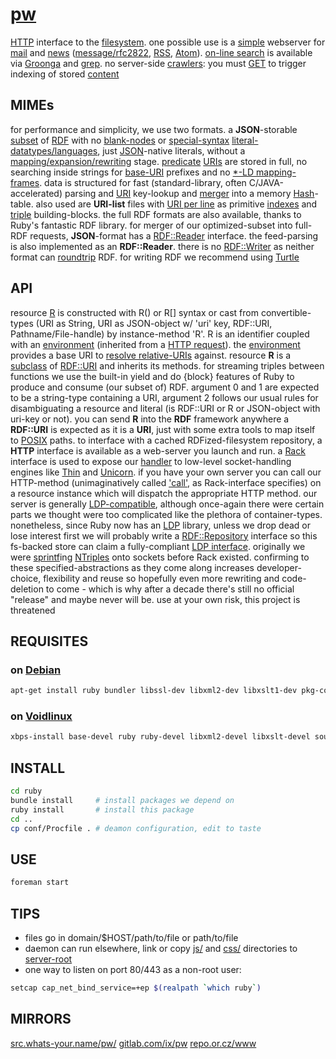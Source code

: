 # [pw](http://src.whats-your.name/pw/)

[HTTP](https://www.mnot.net/blog/2014/06/07/rfc2616_is_dead) interface to the [filesystem](http://www.multicians.org/fjcc4.html). one possible use is a [simple](http://suckless.org/philosophy) webserver for [mail](conf/mail/) and [news](conf/news/) ([message/rfc2822](http://www.faqs.org/rfcs/rfc2822.html), [RSS](http://web.resource.org/rss/1.0/spec), [Atom](https://tools.ietf.org/html/rfc4287)). [on-line search](https://en.wikipedia.org/wiki/Online_search) is available via [Groonga](http://groonga.org/) and [grep](http://www.gnu.org/software/grep/manual/grep.html). no server-side [crawlers](https://en.wikipedia.org/wiki/Web_crawler): you must [GET](ruby/read.rb.html) to trigger indexing of stored [content](https://en.wikipedia.org/wiki/Content_(media))

## MIMEs

for performance and simplicity, we use two formats. a **JSON**-storable [subset](https://en.wikipedia.org/wiki/Subset) of [RDF](https://ruby-rdf.github.io/) with no [blank-nodes](http://milicicvuk.com/blog/2011/07/14/problems-of-the-rdf-model-blank-nodes/) or [special-syntax](http://www.w3.org/TR/turtle/#turtle-literals) [literal-datatypes/languages](http://www.w3.org/TR/rdf11-concepts/#section-Datatypes), just [JSON](http://www.json.org/)-native literals, without a [mapping/expansion/rewriting](http://www.w3.org/TR/json-ld-api/#context-processing-algorithms) stage. [predicate](http://www.w3.org/TR/rdf11-concepts/#dfn-predicate) [URIs](https://en.wikipedia.org/wiki/Uniform_Resource_Identifier) are stored in full, no searching inside strings for [base-URI](https://annevankesteren.nl/2005/08/base-examples) prefixes and no [*-LD mapping-frames](http://json-ld.org/spec/latest/json-ld-framing/). data is structured for fast (standard-library, often C/JAVA-accelerated) parsing and [URI](https://www.ietf.org/rfc/rfc1630.txt) key-lookup and [merger](ruby/JSON.rb.html) into a memory [Hash](http://docs.ruby-lang.org/en/2.0.0/Hash.html)-table. also used are **URI-list** files with [URI per line](http://amundsen.com/hypermedia/urilist/) as primitive [indexes](https://en.wikipedia.org/wiki/Database_index) and [triple](http://stackoverflow.com/questions/273218/whats-an-rdf-triple) building-blocks. the full RDF formats are also available, thanks to Ruby's fantastic RDF library. for merger of our optimized-subset into full-RDF requests, **JSON**-format has a [RDF::Reader](http://www.rubydoc.info/github/ruby-rdf/rdf/RDF/Reader) interface. the feed-parsing is also implemented as an **RDF::Reader**. there is no [RDF::Writer](http://www.rubydoc.info/github/ruby-rdf/rdf/RDF/Writer) as neither format can [roundtrip](https://en.wikipedia.org/wiki/Round-trip_format_conversion) RDF. for writing RDF we recommend using [Turtle](http://www.w3.org/TeamSubmission/turtle/)

## API
resource [R](ruby/names.rb.html) is constructed with R() or R[] syntax or cast from convertible-types (URI as String, URI as JSON-object w/ 'uri' key, RDF::URI, Pathname/File-handle) by instance-method 'R'. R is an identifier coupled with an [environment](https://mitpress.mit.edu/sicp/full-text/sicp/book/node77.html) (inherited from a [HTTP request](http://tools.ietf.org/html/rfc7231#section-5)). the [environment](https://en.wikipedia.org/wiki/Eval#Ruby) provides a base URI to [resolve relative-URIs](https://tools.ietf.org/html/rfc3986#section-5.2) against. resource **R** is a [subclass](http://rubylearning.com/satishtalim/ruby_inheritance.html) of [RDF::URI](http://www.rubydoc.info/github/ruby-rdf/rdf/RDF/URI) and inherits its methods. for streaming triples between functions we use the built-in yield and do {block} features of Ruby to produce and consume (our subset of) RDF. argument 0 and 1 are expected to be a string-type containing a URI, argument 2 follows our usual rules for disambiguating a resource and literal (is RDF::URI or R or JSON-object with uri-key or not). you can send **R** into the **RDF** framework anywhere a **RDF::URI** is expected as it is a **URI**, just with some extra tools to map itself to [POSIX](http://pubs.opengroup.org/onlinepubs/9699919799/) paths. to interface with a cached RDFized-filesystem repository, a **HTTP** interface is available as a web-server you launch and run. a [Rack](http://rack.github.io/) interface is used to expose our [handler](ruby/read.rb.html) to low-level socket-handling engines like [Thin](http://code.macournoyer.com/thin/) and [Unicorn](http://unicorn.bogomips.org/). if you have your own server you can call our HTTP-method (unimaginatively called ['call'](ruby/HTTP.rb.html), as Rack-interface specifies) on a resource instance which will dispatch the appropriate HTTP method. our server is generally [LDP-compatible](http://www.w3.org/TR/ldp/), although once-again there were certain parts we thought were too complicated like the plethora of container-types. nonetheless, since Ruby now has an [LDP](https://github.com/solid/solid-spec/issues/38) library, unless we drop dead or lose interest first we will probably write a [RDF::Repository](http://www.rubydoc.info/github/ruby-rdf/rdf/RDF/Repository) interface so this fs-backed store can claim a fully-compliant [LDP interface](https://github.com/ruby-rdf/rdf-ldp). originally we were [sprintf](http://linux.die.net/man/3/sprintf)ing [NTriples](http://www.w3.org/TR/n-triples/) onto sockets before Rack existed. confirming to these specified-abstractions as they come along increases developer-choice, flexibility and reuse so hopefully even more rewriting and code-deletion to come - which is why after a decade there's still no official "release" and maybe never will be. use at your own risk, this project is threatened

## REQUISITES

### on [Debian](http://www.debian.org/)
``` sh
apt-get install ruby bundler libssl-dev libxml2-dev libxslt1-dev pkg-config python-pygments
```

### on [Voidlinux](http://www.voidlinux.eu/)
``` sh
xbps-install base-devel ruby ruby-devel libxml2-devel libxslt-devel source-highlight python-Pygments && gem install bundler
```
## INSTALL
``` sh
cd ruby
bundle install     # install packages we depend on
ruby install       # install this package
cd ..
cp conf/Procfile . # deamon configuration, edit to taste
```

## USE
``` sh
foreman start
```

## TIPS
* files go in domain/$HOST/path/to/file or path/to/file
* daemon can run elsewhere, link or copy [js/](js/) and [css/](css/) directories to [server-root](.)
* one way to listen on port 80/443 as a non-root user:

``` sh
setcap cap_net_bind_service=+ep $(realpath `which ruby`)
```

## MIRRORS
[src.whats-your.name/pw/](http://src.whats-your.name/pw/) 
[gitlab.com/ix/pw](https://gitlab.com/ix/pw) 
[repo.or.cz/www](http://repo.or.cz/www) 
